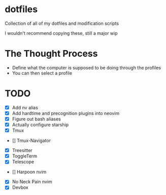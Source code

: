 # dotfiles

Collection of all of my dotfiles and modification scripts

I wouldn't recommend copying these, still a major wip

# The Thought Process

- Define what the computer is supposed to be doing through the profiles
- You can then select a profile

# TODO

- [x] Add nv alias
- [x] Add hardtime and precognition plugins into neovim
- [x] Figure out bash aliases
- [x] Actually configure starship
- [x] Tmux
- [] Tmux-Navigator
- [x] Treesitter
- [x] ToggleTerm
- [x] Telescope
- [] Harpoon nvim
- [x] No Neck Pain nvim
- [x] Devbox
